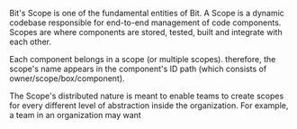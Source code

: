 Bit's Scope is one of the fundamental entities of Bit. A Scope is a dynamic codebase responsible for end-to-end management of code components.
Scopes are where components are stored, tested, built and integrate with each other.
 
Each component belongs in a scope (or multiple scopes). therefore, the scope's name appears in the component's ID path (which consists of owner/scope/box/component).

The Scope's distributed nature is meant to enable teams to create scopes for every different level of abstraction inside the organization.
For example, a team in an organization may want


